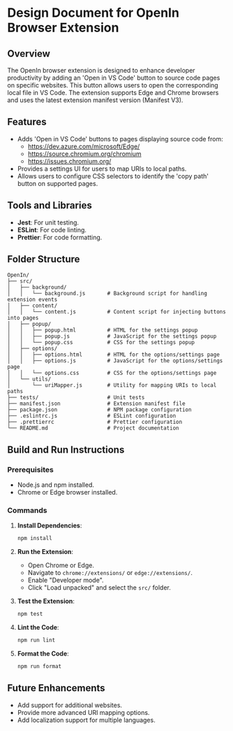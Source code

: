 # Design Document for OpenIn Browser Extension

## Overview

The OpenIn browser extension is designed to enhance developer productivity by adding an 'Open in VS Code' button to source code pages on specific websites. This button allows users to open the corresponding local file in VS Code. The extension supports Edge and Chrome browsers and uses the latest extension manifest version (Manifest V3).

## Features
- Adds 'Open in VS Code' buttons to pages displaying source code from:
  - https://dev.azure.com/microsoft/Edge/
  - https://source.chromium.org/chromium
  - https://issues.chromium.org/
- Provides a settings UI for users to map URIs to local paths.
- Allows users to configure CSS selectors to identify the 'copy path' button on supported pages.

## Tools and Libraries
- **Jest**: For unit testing.
- **ESLint**: For code linting.
- **Prettier**: For code formatting.

## Folder Structure
```
OpenIn/
├── src/
│   ├── background/
│   │   └── background.js       # Background script for handling extension events
│   ├── content/
│   │   └── content.js          # Content script for injecting buttons into pages
│   ├── popup/
│   │   ├── popup.html          # HTML for the settings popup
│   │   ├── popup.js            # JavaScript for the settings popup
│   │   └── popup.css           # CSS for the settings popup
│   ├── options/
│   │   ├── options.html        # HTML for the options/settings page
│   │   ├── options.js          # JavaScript for the options/settings page
│   │   └── options.css         # CSS for the options/settings page
│   └── utils/
│       └── uriMapper.js        # Utility for mapping URIs to local paths
├── tests/                      # Unit tests
├── manifest.json               # Extension manifest file
├── package.json                # NPM package configuration
├── .eslintrc.js                # ESLint configuration
├── .prettierrc                 # Prettier configuration
└── README.md                   # Project documentation
```

## Build and Run Instructions

### Prerequisites
- Node.js and npm installed.
- Chrome or Edge browser installed.

### Commands
1. **Install Dependencies**:
   ```bash
   npm install
   ```

2. **Run the Extension**:
   - Open Chrome or Edge.
   - Navigate to `chrome://extensions/` or `edge://extensions/`.
   - Enable "Developer mode".
   - Click "Load unpacked" and select the `src/` folder.

3. **Test the Extension**:
   ```bash
   npm test
   ```

4. **Lint the Code**:
   ```bash
   npm run lint
   ```

5. **Format the Code**:
   ```bash
   npm run format
   ```

## Future Enhancements
- Add support for additional websites.
- Provide more advanced URI mapping options.
- Add localization support for multiple languages.
